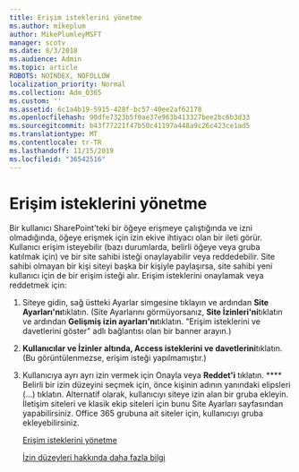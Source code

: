 ```yaml
---
title: Erişim isteklerini yönetme
ms.author: mikeplum
author: MikePlumleyMSFT
manager: scotv
ms.date: 8/3/2018
ms.audience: Admin
ms.topic: article
ROBOTS: NOINDEX, NOFOLLOW
localization_priority: Normal
ms.collection: Adm_O365
ms.custom: ''
ms.assetid: 6c1a4b19-5915-428f-bc57-40ee2af62178
ms.openlocfilehash: 90dfe7323b5f0ae37e963b413327bee2bc6b3d33
ms.sourcegitcommit: b43f77221f47b50c41197a448a9c26c423ce1ad5
ms.translationtype: MT
ms.contentlocale: tr-TR
ms.lasthandoff: 11/15/2019
ms.locfileid: "36542516"
---
```

# <a name="manage-access-requests"></a>Erişim isteklerini yönetme

Bir kullanıcı SharePoint'teki bir öğeye erişmeye çalıştığında ve izni olmadığında, öğeye erişmek için izin ekive ihtiyacı olan bir ileti görür. Kullanıcı erişim isteyebilir (bazı durumlarda, belirli öğeye veya gruba katılmak için) ve bir site sahibi isteği onaylayabilir veya reddedebilir. Site sahibi olmayan bir kişi siteyi başka bir kişiyle paylaşırsa, site sahibi yeni kullanıcı için de bir erişim isteği alır. Erişim isteklerini onaylamak veya reddetmek için:
  
1. Siteye gidin, sağ üstteki Ayarlar simgesine tıklayın ve ardından **Site Ayarları'nı**tıklatın. (Site Ayarlarını görmüyorsanız, **Site İzinleri'ni**tıklatın ve ardından **Gelişmiş izin ayarları'nı**tıklatın. "Erişim isteklerini ve davetlerini göster" adlı bağlantısı olan bir banner arayın.)
    
2. **Kullanıcılar ve İzinler** **altında, Access isteklerini ve davetlerini**tıklatın. (Bu görüntülenmezse, erişim isteği yapılmamıştır.)
    
3. Kullanıcıya ayrı ayrı izin vermek için Onayla veya **Reddet'i** tıklatın. **** Belirli bir izin düzeyini seçmek için, önce kişinin adının yanındaki elipsleri (...) tıklatın. Alternatif olarak, kullanıcıyı siteye izin alan bir gruba ekleyin. İletişim siteleri ve klasik ekip siteleri için bunu Site Ayarları sayfasından yapabilirsiniz. Office 365 grubuna ait siteler için, kullanıcıyı gruba ekleyebilirsiniz.
    
    [Erişim isteklerini yönetme](https://go.microsoft.com/fwlink/?linkid=2008747)
    
    [İzin düzeyleri hakkında daha fazla bilgi](https://go.microsoft.com/fwlink/?linkid=867071)
    

